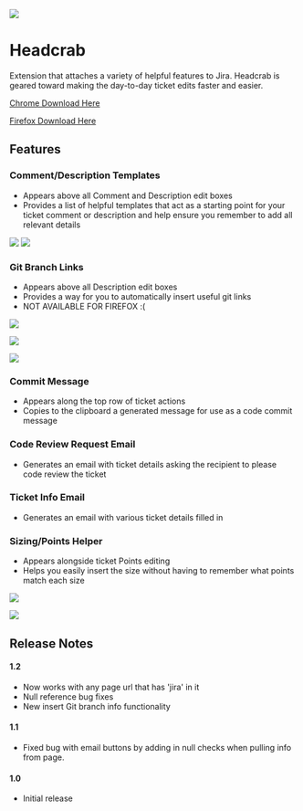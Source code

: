 ![](http://i.imgur.com/H4M7Oyx.png)

# Headcrab
Extension that attaches a variety of helpful features to Jira. Headcrab is geared toward making the day-to-day ticket edits faster and easier.

[Chrome Download Here](https://chrome.google.com/webstore/detail/headcrab/jnimolcmflanjdofadcbihecegjfljpi)

[Firefox Download Here](https://addons.mozilla.org/en-US/firefox/addon/jiraheadcrab/)

## Features

### Comment/Description Templates
- Appears above all Comment and Description edit boxes
- Provides a list of helpful templates that act as a starting point for your ticket comment or description and help ensure you remember to add all relevant details

![](http://i.imgur.com/5M1wQpV.png) ![](http://i.imgur.com/7ClSRZs.png)

### Git Branch Links
- Appears above all Description edit boxes
- Provides a way for you to automatically insert useful git links
- NOT AVAILABLE FOR FIREFOX :(

![](http://i.imgur.com/CfevzH1.png)

![](http://i.imgur.com/iPkQOlw.png)

![](http://i.imgur.com/elX0jl4.png)

### Commit Message
- Appears along the top row of ticket actions
- Copies to the clipboard a generated message for use as a code commit message

### Code Review Request Email
- Generates an email with ticket details asking the recipient to please code review the ticket

### Ticket Info Email
- Generates an email with various ticket details filled in

### Sizing/Points Helper 
- Appears alongside ticket Points editing
- Helps you easily insert the size without having to remember what points match each size

![](http://i.imgur.com/ra8kIml.png)

![](http://i.imgur.com/dpfi6G2.png)

## Release Notes
#### 1.2
- Now works with any page url that has 'jira' in it
- Null reference bug fixes
- New insert Git branch info functionality

#### 1.1
- Fixed bug with email buttons by adding in null checks when pulling info from page.

#### 1.0
- Initial release
